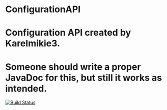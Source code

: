 # ConfigurationAPI
Configuration API created by Karelmikie3.
====
Someone should write a proper JavaDoc for this, but still it works as intended.
===
[![Build Status](http://192.168.1.38:8080/job/Configuration%20API/badge/icon)](http://192.168.1.38:8080/job/Configuration%20API/)